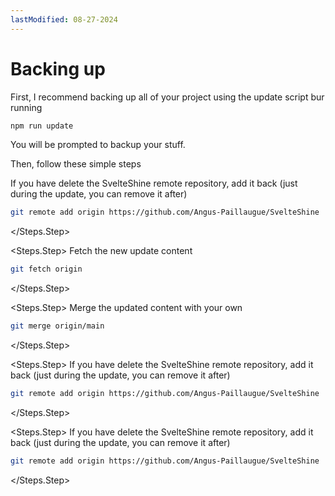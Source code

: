 ```yaml
---
lastModified: 08-27-2024
---
```


<script>
  import { Steps } from "$lib/components"
</script>

# Backing up

First, I recommend backing up all of your project using the update script bur running

```bash no-line-numbers
npm run update
```

You will be prompted to backup your stuff.

Then, follow these simple steps

<Steps>
<Steps.Step>
If you have delete the SvelteShine remote repository, add it back (just during the update, you can remove it after)

```bash no-line-numbers
git remote add origin https://github.com/Angus-Paillaugue/SvelteShine
```
</Steps.Step>

<Steps.Step>
Fetch the new update content

```bash no-line-numbers
git fetch origin
```
</Steps.Step>

<Steps.Step>
Merge the updated content with your own

```bash no-line-numbers
git merge origin/main
```
</Steps.Step>

<Steps.Step>
If you have delete the SvelteShine remote repository, add it back (just during the update, you can remove it after)

```bash no-line-numbers
git remote add origin https://github.com/Angus-Paillaugue/SvelteShine
```
</Steps.Step>

<Steps.Step>
If you have delete the SvelteShine remote repository, add it back (just during the update, you can remove it after)

```bash no-line-numbers
git remote add origin https://github.com/Angus-Paillaugue/SvelteShine
```
</Steps.Step>
</Steps>
